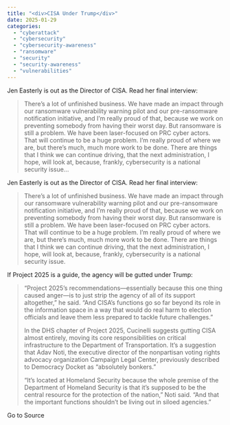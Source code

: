 ```yaml
---
title: "<div>CISA Under Trump</div>"
date: 2025-01-29
categories: 
  - "cyberattack"
  - "cybersecurity"
  - "cybersecurity-awareness"
  - "ransomware"
  - "security"
  - "security-awareness"
  - "vulnerabilities"
---
```


Jen Easterly is out as the Director of CISA. Read her final interview:

> There’s a lot of unfinished business. We have made an impact through our ransomware vulnerability warning pilot and our pre-ransomware notification initiative, and I’m really proud of that, because we work on preventing somebody from having their worst day. But ransomware is still a problem. We have been laser-focused on PRC cyber actors. That will continue to be a huge problem. I’m really proud of where we are, but there’s much, much more work to be done. There are things that I think we can continue driving, that the next administration, I hope, will look at, because, frankly, cybersecurity is a national security issue...

Jen Easterly is out as the Director of CISA. Read her final interview:

> There’s a lot of unfinished business. We have made an impact through our ransomware vulnerability warning pilot and our pre-ransomware notification initiative, and I’m really proud of that, because we work on preventing somebody from having their worst day. But ransomware is still a problem. We have been laser-focused on PRC cyber actors. That will continue to be a huge problem. I’m really proud of where we are, but there’s much, much more work to be done. There are things that I think we can continue driving, that the next administration, I hope, will look at, because, frankly, cybersecurity is a national security issue.

If Project 2025 is a guide, the agency will be gutted under Trump:

> “Project 2025’s recommendations—essentially because this one thing caused anger—is to just strip the agency of all of its support altogether,” he said. “And CISA’s functions go so far beyond its role in the information space in a way that would do real harm to election officials and leave them less prepared to tackle future challenges.”
> 
> In the DHS chapter of Project 2025, Cucinelli suggests gutting CISA almost entirely, moving its core responsibilities on critical infrastructure to the Department of Transportation. It’s a suggestion that Adav Noti, the executive director of the nonpartisan voting rights advocacy organization Campaign Legal Center, previously described to Democracy Docket as “absolutely bonkers.”
> 
> “It’s located at Homeland Security because the whole premise of the Department of Homeland Security is that it’s supposed to be the central resource for the protection of the nation,” Noti said. “And that the important functions shouldn’t be living out in siloed agencies.”

Go to Source
